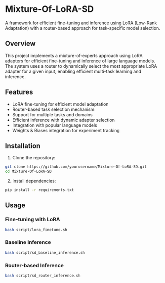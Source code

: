 # Mixture-Of-LoRA-SD

A framework for efficient fine-tuning and inference using LoRA (Low-Rank Adaptation) with a router-based approach for task-specific model selection.

## Overview

This project implements a mixture-of-experts approach using LoRA adapters for efficient fine-tuning and inference of large language models. The system uses a router to dynamically select the most appropriate LoRA adapter for a given input, enabling efficient multi-task learning and inference.

## Features

- LoRA fine-tuning for efficient model adaptation
- Router-based task selection mechanism
- Support for multiple tasks and domains
- Efficient inference with dynamic adapter selection
- Integration with popular language models
- Weights & Biases integration for experiment tracking


## Installation

1. Clone the repository:
```bash
git clone https://github.com/yourusername/Mixture-Of-LoRA-SD.git
cd Mixture-Of-LoRA-SD
```

2. Install dependencies:
```bash
pip install -r requirements.txt
```

## Usage

### Fine-tuning with LoRA

```bash
bash script/lora_finetune.sh
```

### Baseline Inference

```bash
bash script/sd_baseline_inference.sh
```

### Router-based Inference

```bash
bash script/sd_router_inference.sh
```